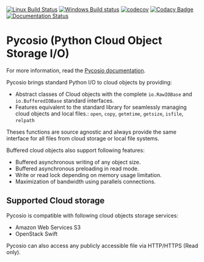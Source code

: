 [![Linux Build Status](https://travis-ci.org/Accelize/pycosio.svg?branch=master)](https://travis-ci.org/Accelize/pycosio)
[![Windows Build status](https://ci.appveyor.com/api/projects/status/g4n3jdk2a5sx0cp3?svg=true)](https://ci.appveyor.com/project/accelize-application/pycosio)
[![codecov](https://codecov.io/gh/Accelize/pycosio/branch/master/graph/badge.svg)](https://codecov.io/gh/Accelize/pycosio)
[![Codacy Badge](https://api.codacy.com/project/badge/Grade/0c9fc64f5fe94defac90140d769e1de3)](https://www.codacy.com/app/Accelize/pycosio?utm_source=github.com&amp;utm_medium=referral&amp;utm_content=Accelize/pycosio&amp;utm_campaign=Badge_Grade)
[![Documentation Status](https://readthedocs.org/projects/pycosio/badge/?version=latest)](https://pycosio.readthedocs.io/en/latest/?badge=latest)

Pycosio (Python Cloud Object Storage I/O)
=========================================

For more information, read the [Pycosio documentation](https://pycosio.readthedocs.io).

Pycosio brings standard Python I/O to cloud objects by providing:

* Abstract classes of Cloud objects with the complete ``io.RawIOBase`` and
  ``io.BufferedIOBase`` standard interfaces.
* Features equivalent to the standard library for seamlessly managing cloud
  objects and local files.: ``open``, ``copy``, ``getmtime``, ``getsize``,
  ``isfile``, ``relpath``

Theses functions are source agnostic and always provide the same interface for
all files from cloud storage or local file systems.

Buffered cloud objects also support following features:

* Buffered asynchronous writing of any object size.
* Buffered asynchronous preloading in read mode.
* Write or read lock depending on memory usage limitation.
* Maximization of bandwidth using parallels connections.

Supported Cloud storage
-----------------------

Pycosio is compatible with following cloud objects storage services:

* Amazon Web Services S3
* OpenStack Swift

Pycosio can also access any publicly accessible file via HTTP/HTTPS
(Read only).

